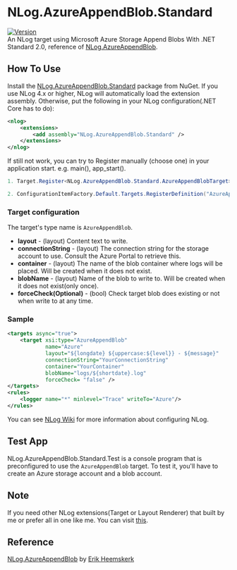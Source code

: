 # NLog.AzureAppendBlob.Standard
[![Version](https://img.shields.io/nuget/vpre/NLog.AzureAppendBlob.Standard.svg)](https://www.nuget.org/packages/NLog.AzureAppendBlob.Standard)  
An NLog target using Microsoft Azure Storage Append Blobs With .NET Standard 2.0, reference of [NLog.AzureAppendBlob](https://github.com/heemskerkerik/NLog.AzureAppendBlob).

## How To Use ##
Install the [NLog.AzureAppendBlob.Standard](https://www.nuget.org/packages/NLog.AzureAppendBlob.Standard/) package from NuGet. If you use NLog 4.x or higher, NLog will automatically load the extension assembly. Otherwise, put the following in your NLog configuration(.NET Core has to do):

```xml
<nlog>
    <extensions>
        <add assembly="NLog.AzureAppendBlob.Standard" />
    </extensions>
</nlog>
```

If still not work, you can try to Register manually (choose one) in your application start. e.g. main(), app_start().  
```C#
1. Target.Register<NLog.AzureAppendBlob.Standard.AzureAppendBlobTarget>("AzureAppendBlob"); //generic
```
```C#
2. ConfigurationItemFactory.Default.Targets.RegisterDefinition("AzureAppendBlob", typeof(NLog.AzureAppendBlob.Standard.AzureAppendBlobTarget)); //old syntax
```  

### Target configuration ###
The target's type name is ``AzureAppendBlob``.

* **layout** - (layout) Content text to write.
* **connectionString** - (layout) The connection string for the storage account to use. Consult the Azure Portal to retrieve this.
* **container** - (layout) The name of the blob container where logs will be placed. Will be created when it does not exist.
* **blobName** - (layout) Name of the blob to write to. Will be created when it does not exist(only once).
* **forceCheck(Optional)** - (bool) Check target blob does existing or not when write to at any time.

### Sample ###

```xml
<targets async="true">
    <target xsi:type="AzureAppendBlob" 
            name="Azure" 
            layout="${longdate} ${uppercase:${level}} - ${message}" 
            connectionString="YourConnectionString" 
            container="YourContainer" 
            blobName="logs/${shortdate}.log" 
            forceCheck= "false" />
</targets>
<rules>
    <logger name="*" minlevel="Trace" writeTo="Azure"/>
</rules>
```

You can see [NLog Wiki](https://github.com/NLog/NLog) for more information about configuring NLog.


## Test App ##
NLog.AzureAppendBlob.Standard.Test is a console program that is preconfigured to use the ``AzureAppendBlob`` target. To test it, you'll have to create an Azure storage account and a blob account.

## Note ##
If you need other NLog extensions(Target or Layout Renderer) that built by me or prefer all in one like me. You can visit [this](https://www.nuget.org/profiles/CoCo).

## Reference ##  
[NLog.AzureAppendBlob](https://github.com/heemskerkerik/NLog.AzureAppendBlob) by [Erik Heemskerk](https://github.com/heemskerkerik)
